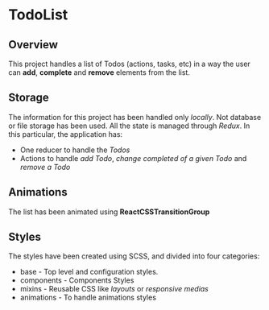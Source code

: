# TodoList

## Overview
This project handles a list of Todos (actions, tasks, etc) in a way the user can **add**, **complete** and **remove** elements from the list.

## Storage
The information for this project has been handled only *locally*. Not database or file storage has been used. All the state is managed through *Redux*. In this particular, the application has:

* One reducer to handle the *Todos*
* Actions to handle *add Todo*, *change completed of a given Todo* and *remove a Todo*

## Animations
The list has been animated using **ReactCSSTransitionGroup**

## Styles
The styles have been created using SCSS, and divided into four categories:

* base - Top level and configuration styles.
* components - Components Styles
* mixins - Reusable CSS like *layouts* or *responsive medias*
* animations - To handle animations styles
